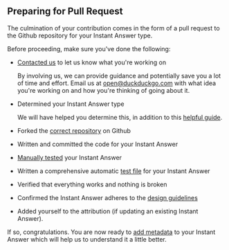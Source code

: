## Preparing for Pull Request

The culmination of your contribution comes in the form of a pull request to the Github repository for your Instant Answer type.

Before proceeding, make sure you've done the following:

- [Contacted us](mailto:open@duckduckgo.com) to let us know what you're working on

	By involving us, we can provide guidance and potentially save you a lot of time and effort. Email us at [open@duckduckgo.com](mailto:open@duckduckgo.com) with what idea you're working on and how you're thinking of going about it.

- Determined your Instant Answer type

	We will have helped you determine this, in addition to this [helpful guide](https://duck.co/duckduckhack/determine_your_instant_answer_type).
	
- Forked the [correct repository](https://duck.co/duckduckhack/setup_dev_environment) on Github
- Written and committed the code for your Instant Answer
- [Manually tested](https://duck.co/duckduckhack/testing_triggers) your Instant Answer
- Written a comprehensive automatic [test file](https://duck.co/duckduckhack/test_files) for your Instant Answer
- Verified that everything works and nothing is broken
- Confirmed the Instant Answer adheres to the [design guidelines](https://duck.co/duckduckhack/code_styleguide)
- Added yourself to the attribution (if updating an existing Instant Answer).

If so, congratulations. You are now ready to [add metadata](https://duck.co/duckduckhack/metadata) to your Instant Answer which will help us to understand it a little better.
